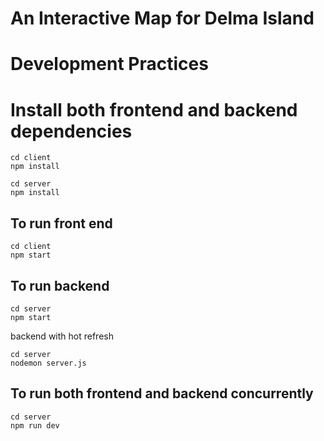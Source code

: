 # An Interactive Map for Delma Island


# Development Practices
# Install both frontend and backend dependencies

```
cd client
npm install
```

```
cd server
npm install
```

## To run front end 
```
cd client
npm start
```
## To run backend 
```
cd server
npm start
```
backend with hot refresh
```
cd server 
nodemon server.js
```
## To run both frontend and backend concurrently
```
cd server
npm run dev

```
